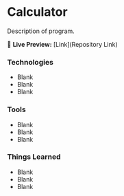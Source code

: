 # Calculator

Description of program.

🔗 **Live Preview:** [Link](Repository Link)

### Technologies

* Blank
* Blank
* Blank

### Tools

* Blank
* Blank
* Blank

### Things Learned

* Blank
* Blank
* Blank